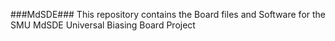 ###MdSDE###
This repository contains the Board files and Software for the SMU MdSDE Universal Biasing Board Project
